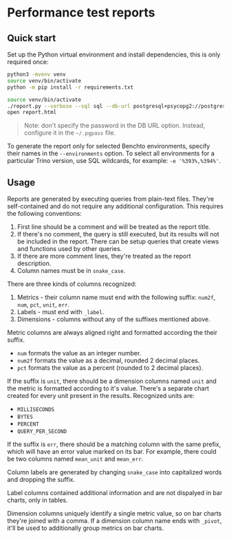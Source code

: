 Performance test reports
========================

## Quick start

Set up the Python virtual environment and install dependencies, this is only required once:
```bash
python3 -mvenv venv
source venv/bin/activate
python -m pip install -r requirements.txt
```

```bash
source venv/bin/activate
./report.py --verbose --sql sql --db-url postgresql+psycopg2://postgres@localhost:5432/benchto --output report.html
open report.html
```

> Note: don't specify the password in the DB URL option. Instead, configure it in the `~/.pgpass` file.

To generate the report only for selected Benchto environments, specify their names in the `--environments` option. To select all environments for a particular Trino version, use SQL wildcards, for example: `-e '%393%,%394%'`.

## Usage

Reports are generated by executing queries from plain-text files. They're self-contained and do not require any additional configuration. This requires the following conventions:

1. First line should be a comment and will be treated as the report title.
1. If there's no comment, the query is still executed, but its results will not be included in the report. There can be setup queries that create views and functions used by other queries.
1. If there are more comment lines, they're treated as the report description.
1. Column names must be in `snake_case`.

There are three kinds of columns recognized:
1. Metrics - their column name must end with the following suffix: `num2f`, `num`, `pct`, `unit`, `err`.
1. Labels - must end with `_label`.
1. Dimensions - columns without any of the suffixes mentioned above.

Metric columns are always aligned right and formatted according the their suffix.
* `num` formats the value as an integer number.
* `num2f` formats the value as a decimal, rounded 2 decimal places.
* `pct` formats the value as a percent (rounded to 2 decimal places).

If the suffix is `unit`, there should be a dimension columns named `unit` and the metric is formatted according to it's value. There's a separate chart created for every unit present in the results.
Recognized units are:
* `MILLISECONDS`
* `BYTES`
* `PERCENT`
* `QUERY_PER_SECOND`

If the suffix is `err`, there should be a matching column with the same prefix, which will have an error value marked on its bar. For example, there could be two columns named `mean_unit` and `mean_err`.

Column labels are generated by changing `snake_case` into capitalized words and dropping the suffix.

Label columns contained additional information and are not dispalyed in bar charts, only in tables.

Dimension columns uniquely identify a single metric value, so on bar charts they're joined with a comma.
If a dimension column name ends with `_pivot`, it'll be used to additionally group metrics on bar charts.
